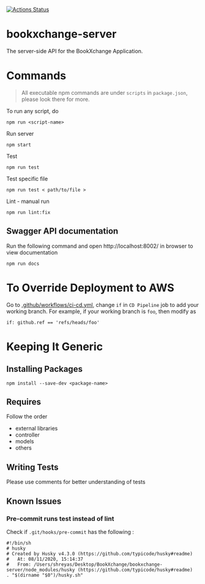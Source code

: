 [![Actions Status](https://github.com/shreyas-sriram/bookxchange-server/workflows/CI/CD/badge.svg)](https://github.com/shreyas-sriram/bookxchange-server/actions)

# bookxchange-server

The server-side API for the BookXchange Application.

# Commands

> All executable npm commands are under `scripts` in `package.json`, please look there for more.

To run any script, do

```
npm run <script-name>
```

Run server

```
npm start
```

Test

```
npm run test
```

Test specific file

```
npm run test < path/to/file >
```

Lint - manual run

```
npm run lint:fix
```

## Swagger API documentation

Run the following command and open http://localhost:8002/ in browser to view documentation

```
npm run docs
```

# To Override Deployment to AWS

Go to [.github/workflows/ci-cd.yml](https://github.com/shreyas-sriram/bookxchange-server/blob/signup/.github/workflows/ci-cd.yaml), change `if` in `CD Pipeline` job to add your working branch. For example, if your working branch is `foo`, then modify as

```
if: github.ref == 'refs/heads/foo'
```

# Keeping It Generic

## Installing Packages

```
npm install --save-dev <package-name>
```

## Requires

Follow the order

- external libraries
- controller
- models
- others

## Writing Tests

Please use comments for better understanding of tests

## Known Issues

### Pre-commit runs test instead of lint

Check if `.git/hooks/pre-commit` has the following :

```
#!/bin/sh
# husky
# Created by Husky v4.3.0 (https://github.com/typicode/husky#readme)
#   At: 08/11/2020, 15:14:37
#   From: /Users/shreyas/Desktop/BookXchange/bookxchange-server/node_modules/husky (https://github.com/typicode/husky#readme)
. "$(dirname "$0")/husky.sh"
```
